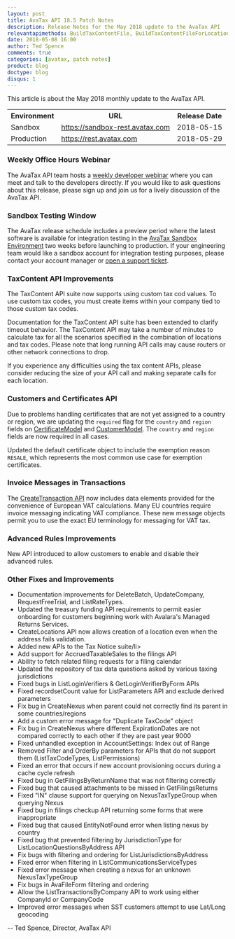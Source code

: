 ```yaml
---
layout: post
title: AvaTax API 18.5 Patch Notes
description: Release Notes for the May 2018 update to the AvaTax API
relevantapimethods: BuildTaxContentFile, BuildTaxContentFileForLocation, CreateCertificates, CreateCustomers, CreateTransaction, CreateOrAdjustTransaction
date: 2018-05-08 16:00
author: Ted Spence
comments: true
categories: [avatax, patch notes]
product: blog
doctype: blog
disqus: 1
---
```


This article is about the May 2018 monthly update to the AvaTax API.

<div class="mobile-table">
    <table class="styled-table">
        <tr>
            <th>Environment</th>
            <th>URL</th>
            <th>Release Date</th>
        </tr>
        <tr>
            <td>Sandbox</td>
            <td><a href="https://sandbox-rest.avatax.com">https://sandbox-rest.avatax.com</a></td>
            <td>2018-05-15</td>
        </tr>
        <tr>
            <td>Production</td>
            <td><a href="https://rest.avatax.com">https://rest.avatax.com</a></td>
            <td>2018-05-29</td>
        </tr>
    </table>
</div>

<h3>Weekly Office Hours Webinar</h3>

The AvaTax API team hosts a [weekly developer webinar](https://developer.avalara.com/resources/webinars/) where you can meet and talk to the developers directly.  If you would like to ask questions about this release, please sign up and join us for a lively discussion of the AvaTax API.

<h3>Sandbox Testing Window</h3>

The AvaTax release schedule includes a preview period where the latest software is available for integration testing in the [AvaTax Sandbox Environment](https://sandbox-rest.avatax.com) two weeks before launching to production. If your engineering team would like a sandbox account for integration testing purposes, please contact your account manager or [open a support ticket](https://help.avalara.com/Directory/Contact_Avalara/Submit_a_Case).

<h3>TaxContent API Improvements</h3>

The TaxContent API suite now supports using custom tax cod values.  To use custom tax codes, you must create items within your company tied to those custom tax codes.

Documentation for the TaxContent API suite has been extended to clarify timeout behavior.  The TaxContent API may take a number of minutes to calculate tax for all the scenarios specified in the combination of locations and tax codes.  Please note that long running API calls may cause routers or other network connections to drop.

If you experience any difficulties using the tax content APIs, please consider reducing the size of your API call and making separate calls for each location.

<h3>Customers and Certificates API</h3>

Due to problems handling certificates that are not yet assigned to a country or region, we are updating the `required` flag for the `country` and `region` fields on [CertificateModel](/api-reference/avatax/rest/v2/models/CertificateModel/) and [CustomerModel](/api-reference/avatax/rest/v2/models/CustomerModel/).  The `country` and `region` fields are now required in all cases.

Updated the default certificate object to include the exemption reason `RESALE`, which represents the most common use case for exemption certificates.

<h3>Invoice Messages in Transactions</h3>

The [CreateTransaction API](/api-reference/avatax/rest/v2/methods/Transactions/CreateTransaction/) now includes data elements provided for the convenience of European VAT calculations.  Many EU countries require invoice messaging indicating VAT compliance.  These new message objects permit you to use the exact EU terminology for messaging for VAT tax.

<h3>Advanced Rules Improvements</h3>

New API introduced to allow customers to enable and disable their advanced rules.

<h3>Other Fixes and Improvements</h3>

<ul class="normal">
    <li>Documentation improvements for DeleteBatch, UpdateCompany, RequestFreeTrial, and ListRateTypes.</li>
    <li>Updated the treasury funding API requirements to permit easier onboarding for customers beginning work with Avalara's Managed Returns Services.</li>
    <li>CreateLocations API now allows creation of a location even when the address fails validation.</li>
    <li>Added new APIs to the Tax Notice suite/li>
    <li>Add support for AccruedTaxableSales to the filings API</li>
    <li>Ability to fetch related filing requests for a filing calendar</li>
    <li>Updated the repository of tax data questions asked by various taxing jurisdictions</li>
    <li>Fixed bugs in ListLoginVerifiers & GetLoginVerifierByForm APIs</li>
    <li>Fixed recordsetCount value for ListParameters API and exclude derived parameters</li>
    <li>Fix bug in CreateNexus when parent could not correctly find its parent in some countries/regions</li>
    <li>Add a custom error message for "Duplicate TaxCode" object</li>
    <li>Fix bug in CreateNexus where different ExpirationDates are not compared correctly to each other if they are past year 9000</li>
    <li>Fixed unhandled exception in AccountSettings: Index out of Range</li>
    <li>Removed Filter and OrderBy parameters for APIs that do not support them (ListTaxCodeTypes, ListPermissions)</li>
    <li>Fixed an error that occurs if new account provisioning occurs during a cache cycle refresh</li>
    <li>Fixed bug in GetFilingsByReturnName that was not filtering correctly</li>
    <li>Fixed bug that caused attachments to be missed in GetFilingsReturns</li>
    <li>Fixed "IN" clause support for querying on NexusTaxTypeGroup when querying Nexus</li>
    <li>Fixed bug in filings checkup API returning some forms that were inappropriate</li>
    <li>Fixed bug that caused EntityNotFound error when listing nexus by country</li>
    <li>Fixed bug that prevented filtering by JurisdictionType for ListLocationQuestionsByAddress API</li>
    <li>Fix bugs with filtering and ordering for ListJurisdictionsByAddress</li>
    <li>Fixed error when filtering in ListCommunicationsServiceTypes</li>
    <li>Fixed error message when creating a nexus for an unknown NexusTaxTypeGroup</li>
    <li>Fix bugs in AvaFileForm filtering and ordering</li>
    <li>Allow the ListTransactionsByCompany API to work using either CompanyId or CompanyCode</li>
    <li>Improved error messages when SST customers attempt to use Lat/Long geocoding</li>
</ul>

-- Ted Spence, Director, AvaTax API
